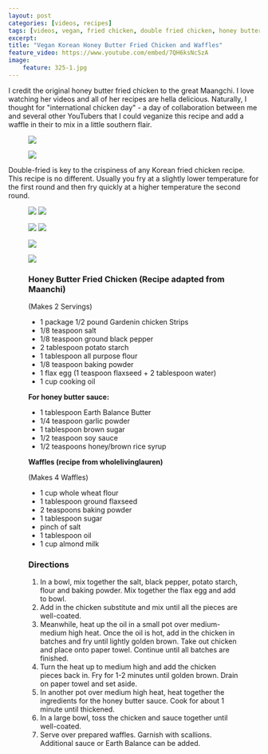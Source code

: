 ```yaml
---
layout: post
categories: [videos, recipes]
tags: [videos, vegan, fried chicken, double fried chicken, honey butter, korean fried chicken, chicken]
excerpt: 
title: "Vegan Korean Honey Butter Fried Chicken and Waffles"
feature_video: https://www.youtube.com/embed/7QH6ksNcSzA
image:
    feature: 325-1.jpg
---
```


I credit the original honey butter fried chicken to the great Maangchi.  I love watching her videos and all of her recipes are hella delicious.  Naturally, I thought for "international chicken day" - a day of collaboration between me and several other YouTubers that I could veganize this recipe and add a waffle in their to mix in a little southern flair.

<figure>
    <img src="/images/325-9.jpg">
</figure> 

<figure>
    <img src="/images/325-10.jpg">
</figure> 


Double-fried is key to the crispiness of any Korean fried chicken recipe.  This recipe is no different.  Usually you fry at a slightly lower temperature for the first round and then fry quickly at a higher temperature the second round.

<figure class="half">
    <img src="/images/325-3.jpg">
    <img src="/images/325-4.jpg">
</figure>

<figure class="half">
    <img src="/images/325-5.jpg">
    <img src="/images/325-6.jpg">
</figure>

<figure>
    <img src="/images/325-8.jpg">
</figure>

<figure>
    <img src="/images/325-1.jpg">
</figure>


<figure class="ingredients" markdown="1">

### Honey Butter Fried Chicken (Recipe adapted from Maanchi)
(Makes 2 Servings)

- 1 package 1/2 pound Gardenin chicken Strips
- 1/8 teaspoon salt
- 1/8 teaspoon ground black pepper
- 2 tablespoon potato starch
- 1 tablespoon all purpose flour
- 1/8 teaspoon baking powder
- 1 flax egg (1 teaspoon flaxseed + 2 tablespoon water) 
- 1 cup cooking oil 

__For honey butter sauce:__

- 1 tablespoon Earth Balance Butter
- 1/4 teaspoon garlic powder
- 1 tablespoon brown sugar
- 1/2 teaspoon soy sauce
- 1/2 teaspoons honey/brown rice syrup

__Waffles  (recipe from wholelivinglauren)__

(Makes 4 Waffles)

- 1 cup whole wheat flour
- 1 tablespoon ground flaxseed
- 2 teaspoons baking powder
- 1 tablespoon sugar 
- pinch of salt
- 1 tablespoon oil
- 1 cup almond milk


</figure>

<figure class="directions" markdown="1">

### Directions

1. In a bowl, mix together the salt, black pepper, potato starch, flour and baking powder. Mix together the flax egg and add to bowl.
2. Add in the chicken substitute and mix until all the pieces are well-coated.
3. Meanwhile, heat up the oil in a small pot over medium-medium high heat.  Once the oil is hot, add in the chicken in batches and fry until lightly golden brown.  Take out chicken and place onto paper towel.  Continue until all batches are finished.
4. Turn the heat up to medium high and add the chicken pieces back in.  Fry for 1-2 minutes until golden brown.  Drain on paper towel and set aside.
5. In another pot over medium high heat, heat together the ingredients for the honey butter sauce. Cook for about 1 minute until thickened.  
6. In a large bowl, toss the chicken and sauce together until well-coated. 
7. Serve over prepared waffles. Garnish with scallions. Additional sauce or Earth Balance can be added.

</figure>